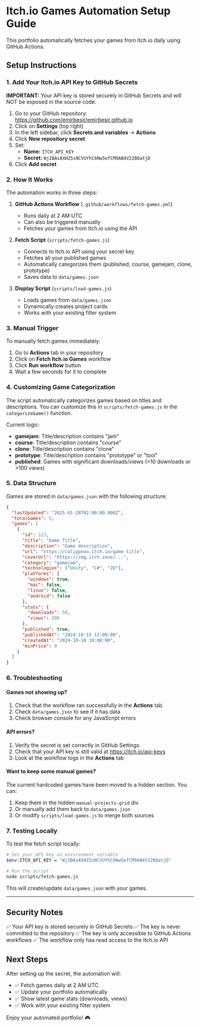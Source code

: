 # Itch.io Games Automation Setup Guide

This portfolio automatically fetches your games from Itch.io daily using GitHub Actions.

## Setup Instructions

### 1. Add Your Itch.io API Key to GitHub Secrets

**IMPORTANT:** Your API key is stored securely in GitHub Secrets and will NOT be exposed in the source code.

1. Go to your GitHub repository: https://github.com/emirbesir/emirbesir.github.io
2. Click on **Settings** (top right)
3. In the left sidebar, click **Secrets and variables** → **Actions**
4. Click **New repository secret**
5. Set:
   - **Name:** `ITCH_API_KEY`
   - **Secret:** `Wj2BAsAXHZ5sNCVUYhC6Nw5efCM9AB4V22BOatjD`
6. Click **Add secret**

### 2. How It Works

The automation works in three steps:

1. **GitHub Actions Workflow** (`.github/workflows/fetch-games.yml`)
   - Runs daily at 2 AM UTC
   - Can also be triggered manually
   - Fetches your games from Itch.io using the API

2. **Fetch Script** (`scripts/fetch-games.js`)
   - Connects to Itch.io API using your secret key
   - Fetches all your published games
   - Automatically categorizes them (published, course, gamejam, clone, prototype)
   - Saves data to `data/games.json`

3. **Display Script** (`scripts/load-games.js`)
   - Loads games from `data/games.json`
   - Dynamically creates project cards
   - Works with your existing filter system

### 3. Manual Trigger

To manually fetch games immediately:

1. Go to **Actions** tab in your repository
2. Click on **Fetch Itch.io Games** workflow
3. Click **Run workflow** button
4. Wait a few seconds for it to complete

### 4. Customizing Game Categorization

The script automatically categorizes games based on titles and descriptions. You can customize this in `scripts/fetch-games.js` in the `categorizeGame()` function.

Current logic:
- **gamejam**: Title/description contains "jam"
- **course**: Title/description contains "course"
- **clone**: Title/description contains "clone"
- **prototype**: Title/description contains "prototype" or "tool"
- **published**: Games with significant downloads/views (>10 downloads or >100 views)

### 5. Data Structure

Games are stored in `data/games.json` with the following structure:

```json
{
  "lastUpdated": "2025-01-28T02:00:00.000Z",
  "totalGames": 5,
  "games": [
    {
      "id": 123,
      "title": "Game Title",
      "description": "Game description",
      "url": "https://calippooo.itch.io/game-title",
      "coverUrl": "https://img.itch.zone/...",
      "category": "gamejam",
      "technologies": ["Unity", "C#", "2D"],
      "platforms": {
        "windows": true,
        "mac": false,
        "linux": false,
        "android": false
      },
      "stats": {
        "downloads": 50,
        "views": 200
      },
      "published": true,
      "publishedAt": "2024-10-15 12:00:00",
      "createdAt": "2024-10-10 10:00:00",
      "minPrice": 0
    }
  ]
}
```

### 6. Troubleshooting

#### Games not showing up?
1. Check that the workflow ran successfully in the **Actions** tab
2. Check `data/games.json` to see if it has data
3. Check browser console for any JavaScript errors

#### API errors?
1. Verify the secret is set correctly in GitHub Settings
2. Check that your API key is still valid at https://itch.io/api-keys
3. Look at the workflow logs in the **Actions** tab

#### Want to keep some manual games?
The current hardcoded games have been moved to a hidden section. You can:
1. Keep them in the hidden `manual-projects-grid` div
2. Or manually add them back to `data/games.json`
3. Or modify `scripts/load-games.js` to merge both sources

### 7. Testing Locally

To test the fetch script locally:

```bash
# Set your API key as environment variable
$env:ITCH_API_KEY = "Wj2BAsAXHZ5sNCVUYhC6Nw5efCM9AB4V22BOatjD"

# Run the script
node scripts/fetch-games.js
```

This will create/update `data/games.json` with your games.

---

## Security Notes

✅ Your API key is stored securely in GitHub Secrets
✅ The key is never committed to the repository
✅ The key is only accessible to GitHub Actions workflows
✅ The workflow only has read access to the Itch.io API

## Next Steps

After setting up the secret, the automation will:
- ✅ Fetch games daily at 2 AM UTC
- ✅ Update your portfolio automatically
- ✅ Show latest game stats (downloads, views)
- ✅ Work with your existing filter system

Enjoy your automated portfolio! 🎮
